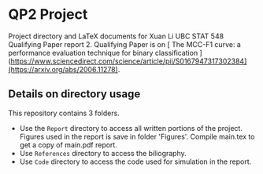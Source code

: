 # QP2 Project
Project directory and LaTeX documents for Xuan Li UBC STAT 548 Qualifying Paper report 2. Qualifying Paper is on [ The MCC-F1 curve: a performance evaluation technique for binary classification ](https://www.sciencedirect.com/science/article/pii/S0167947317302384](https://arxiv.org/abs/2006.11278). 


## Details on directory usage
This repository contains 3 folders. 
* Use the `Report` directory to access all written portions of the project. Figures used in the report is save in folder 'Figures'. Compile main.tex to get a copy of main.pdf report. 
* Use `References` directory to access the biliography. 
* Use `Code` directory to access the code used for simulation in the report. 
